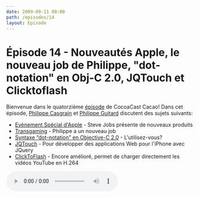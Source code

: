 ```yaml
---
date: 2009-09-11 00:00
path: /episodes/14
layout: Episode
---
```

# Épisode 14 - Nouveautés Apple, le nouveau job de Philippe, \"dot-notation\" en Obj-C 2.0, JQTouch et Clicktoflash
<p>Bienvenue dans le quatorzième <a href="https://cacaocast.com/media/cacaocast_14.mp3" title="CocoaCast Cacao Episode 14">épisode</a> de CocoaCast Cacao! Dans cet épisode, <a href="http://www.twitter.com/philippec" title="Philippe Casgrain sur Twitter">Philippe Casgrain</a> et <a href="http://www.twitter.com/philippeguitard" title="Philippe Guitard sur Twitter">Philippe Guitard</a> discutent des sujets suivants:</p>
<ul><li><a href="http://events.apple.com.edgesuite.net/0909oijasdv/event/index.html?internal=ijalrmacu" title="Evènement Spécial d'Apple">Evènement Spécial d'Apple</a> - Steve Jobs présente de nouveaux produits</li>
<li><a href="http://www.transgaming.com/" title="Transgaming">Transgaming</a> - Philippe a un nouveau job</li>
<li><a href="http://weblog.bignerdranch.com/?p=83" title="Syntaxe 'dot-notation' en Objective-C 2.0">Syntaxe &ldquo;dot-notation&rdquo; en Objective-C 2.0</a> - L'utilisez-vous?</li>
<li><a href="http://www.jqtouch.com/" title="JQTouch">JQTouch</a> - Pour développer des applications Web pour l'iPhone avec JQuery</li>
<li><a href="http://rentzsch.github.com/clicktoflash/" title="ClickToFlash">ClickToFlash</a> - Encore amélioré, permet de charger directement les vidéos YouTube en H.264</li>
</ul>
<p><audio controls><source src="https://cacaocast.com/media/cacaocast_14.mp3" type="audio/mpeg"><source src="https://cacaocast.com/media/cacaocast_14.mp3" type="audio/mp4">Votre navigateur ne supporte pas l'élément audio / Your browser does not support the audio element.</audio></p>
